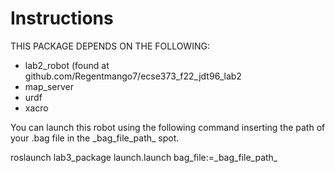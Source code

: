 # Instructions

THIS PACKAGE DEPENDS ON THE FOLLOWING:
- lab2\_robot (found at github.com/Regentmango7/ecse373\_f22\_jdt96\_lab2
- map\_server
- urdf
- xacro

You can launch this robot using the following command inserting the path of your .bag file in the \_bag\_file\_path\_ spot.

roslaunch lab3\_package launch.launch bag\_file:=\_bag\_file\_path\_
